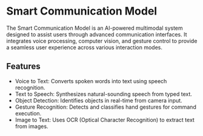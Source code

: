 # Smart Communication Model

The Smart Communication Model is an AI-powered multimodal system designed to assist users through advanced communication interfaces. It integrates voice processing, computer vision, and gesture control to provide a seamless user experience across various interaction modes.

## Features

- Voice to Text: Converts spoken words into text using speech recognition.
- Text to Speech: Synthesizes natural-sounding speech from typed text.
- Object Detection: Identifies objects in real-time from camera input.
- Gesture Recognition: Detects and classifies hand gestures for command execution.
- Image to Text: Uses OCR (Optical Character Recognition) to extract text from images.


